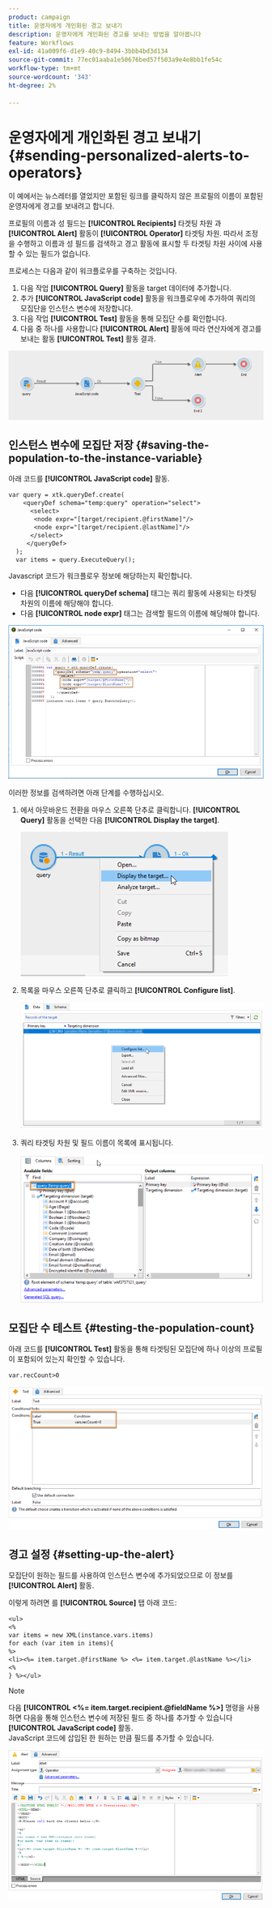 ```yaml
---
product: campaign
title: 운영자에게 개인화된 경고 보내기
description: 운영자에게 개인화된 경고를 보내는 방법을 알아봅니다
feature: Workflows
exl-id: 41a009f6-d1e9-40c9-8494-3bbb4bd3d134
source-git-commit: 77ec01aaba1e50676bed57f503a9e4e8bb1fe54c
workflow-type: tm+mt
source-wordcount: '343'
ht-degree: 2%

---
```


# 운영자에게 개인화된 경고 보내기{#sending-personalized-alerts-to-operators}



이 예에서는 뉴스레터를 열었지만 포함된 링크를 클릭하지 않은 프로필의 이름이 포함된 운영자에게 경고를 보내려고 합니다.

프로필의 이름과 성 필드는 **[!UICONTROL Recipients]** 타겟팅 차원 과 **[!UICONTROL Alert]** 활동이 **[!UICONTROL Operator]** 타겟팅 차원. 따라서 조정을 수행하고 이름과 성 필드를 검색하고 경고 활동에 표시할 두 타겟팅 차원 사이에 사용할 수 있는 필드가 없습니다.

프로세스는 다음과 같이 워크플로우를 구축하는 것입니다.

1. 다음 작업 **[!UICONTROL Query]** 활동을 target 데이터에 추가합니다.
1. 추가 **[!UICONTROL JavaScript code]** 활동을 워크플로우에 추가하여 쿼리의 모집단을 인스턴스 변수에 저장합니다.
1. 다음 작업 **[!UICONTROL Test]** 활동을 통해 모집단 수를 확인합니다.
1. 다음 중 하나를 사용합니다 **[!UICONTROL Alert]** 활동에 따라 연산자에게 경고를 보내는 활동 **[!UICONTROL Test]** 활동 결과.

![](assets/uc_operator_1.png)

## 인스턴스 변수에 모집단 저장 {#saving-the-population-to-the-instance-variable}

아래 코드를 **[!UICONTROL JavaScript code]** 활동.

```
var query = xtk.queryDef.create(  
    <queryDef schema="temp:query" operation="select">  
      <select>  
       <node expr="[target/recipient.@firstName]"/>  
       <node expr="[target/recipient.@lastName]"/>  
      </select>  
     </queryDef>  
  );  
  var items = query.ExecuteQuery();
```

Javascript 코드가 워크플로우 정보에 해당하는지 확인합니다.

* 다음 **[!UICONTROL queryDef schema]** 태그는 쿼리 활동에 사용되는 타겟팅 차원의 이름에 해당해야 합니다.
* 다음 **[!UICONTROL node expr]** 태그는 검색할 필드의 이름에 해당해야 합니다.

![](assets/uc_operator_3.png)

이러한 정보를 검색하려면 아래 단계를 수행하십시오.

1. 에서 아웃바운드 전환을 마우스 오른쪽 단추로 클릭합니다. **[!UICONTROL Query]** 활동을 선택한 다음 **[!UICONTROL Display the target]**.

   ![](assets/uc_operator_4.png)

1. 목록을 마우스 오른쪽 단추로 클릭하고 **[!UICONTROL Configure list]**.

   ![](assets/uc_operator_5.png)

1. 쿼리 타겟팅 차원 및 필드 이름이 목록에 표시됩니다.

   ![](assets/uc_operator_6.png)

## 모집단 수 테스트 {#testing-the-population-count}

아래 코드를 **[!UICONTROL Test]** 활동을 통해 타겟팅된 모집단에 하나 이상의 프로필이 포함되어 있는지 확인할 수 있습니다.

```
var.recCount>0
```

![](assets/uc_operator_7.png)

## 경고 설정 {#setting-up-the-alert}

모집단이 원하는 필드를 사용하여 인스턴스 변수에 추가되었으므로 이 정보를 **[!UICONTROL Alert]** 활동.

이렇게 하려면 를 **[!UICONTROL Source]** 탭 아래 코드:

```
<ul>
<%
var items = new XML(instance.vars.items)
for each (var item in items){
%>
<li><%= item.target.@firstName %> <%= item.target.@lastName %></li>
<%
} %></ul>
```

>[!NOTE]
>
>다음 **[!UICONTROL <%= item.target.recipient.@fieldName %>]** 명령을 사용하면 다음을 통해 인스턴스 변수에 저장된 필드 중 하나를 추가할 수 있습니다 **[!UICONTROL JavaScript code]** 활동.\
>JavaScript 코드에 삽입된 한 원하는 만큼 필드를 추가할 수 있습니다.

![](assets/uc_operator_8.png)
